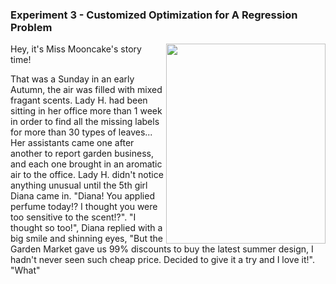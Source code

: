 ### Experiment 3 - Customized Optimization for A Regression Problem

<p>
<img align="right" src="https://github.com/lady-h-world/My_Garden/blob/main/images/miss_mooncake.png" width="255" height="320" /></p>

Hey, it's Miss Mooncake's story time!

That was a Sunday in an early Autumn, the air was filled with mixed fragant scents. Lady H. had been sitting in her office more than 1 week in order to find all the missing labels for more than 30 types of leaves... Her assistants came one after another to report garden business, and each one brought in an aromatic air to the office. Lady H. didn't notice anything unusual until the 5th girl Diana came in. "Diana! You applied perfume today!? I thought you were too sensitive to the scent!?". "I thought so too!", Diana replied with a big smile and shinning eyes, "But the Garden Market gave us 99% discounts to buy the latest summer design, I hadn't never seen such cheap price. Decided to give it a try and I love it!". "What"

